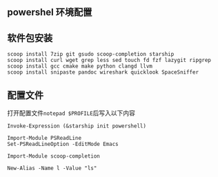 ## powershel 环境配置

## 软件包安装
```shell
scoop install 7zip git gsudo scoop-completion starship
scoop install curl wget grep less sed touch fd fzf lazygit ripgrep
scoop install gcc cmake make python clangd llvm
scoop install snipaste pandoc wireshark quicklook SpaceSniffer
```

## 配置文件
打开配置文件`notepad $PROFILE`后写入以下内容
```shell
Invoke-Expression (&starship init powershell)

Import-Module PSReadLine
Set-PSReadLineOption -EditMode Emacs

Import-Module scoop-completion

New-Alias -Name l -Value "ls"
```
